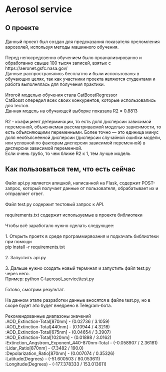 <h1 align="left">Aerosol service</h1>

###

<h2 align="left">О проекте</h2>

###

<p align="left">Данный проект был создан для предсказания показателя преломления аэрозолей, используя методы машинного обучения.<br><br>Перед непосредсвенно обучением было проанализированно и обработанно свыше 100 тысяч записей, взятых с https://aeronet.gsfc.nasa.gov/<br>Данные распространялись бесплатно и были использованы в обучающих целях, так как участники проекта являются студентами и работа выполнялась для получения практики.<br><br>Итогой моделью обучения стала CatBoostRegressor<br>CatBosst опередил всех своих конкурентов, которые использовались для тестов.<br>Данная модель на обучающей выборке показала R2 = 0.8813<br><br>R2 - коэфициент детерминации, то есть доля дисперсии зависимой переменной, объясняемая рассматриваемой моделью зависимости, то есть объясняющими переменными. Более точно — это единица минус доля необъяснённой дисперсии (дисперсии случайной ошибки модели, или условной по факторам дисперсии зависимой переменной) в дисперсии зависимой переменной.<br>Если очень грубо, то чем ближе R2 к 1, тем лучше модель</p>

###

<h2 align="left">Как пользоваться тем, что есть сейчас</h2>

###

<p align="left">Файл api.py является апишкой, написанной на Flask, содержит POST-запрос, который получает данные от пользователя, обрабатывает их и отправляет ответ.<br><br>Файл test.py содержит тестовый запрос к API.<br><br>requirements.txt содержит используемые в проекте библиотеки<br><br>Чтобы всё заработало нужно сделать следующее:<br><br>1.  Открыть проетк в среде программирвоания и подкачать библиотеки при помощи<br> pip install -r requirements.txt<br><br>2. Запустить api.py<br><br>3. Дальше нужно создать новый терминал и запустить файл test.py через него. <br>Пример: python C:\aerosol_service\test.py<br><br>Готово, смотрим результат.<br><br>На данном этапе разработки данные вносятся в файле test.py, но в скоре будет это будет внедрено в Telegram-бота.<br><br>Рекомендованные диапазоны значений <br>:AOD_Extinction-Total[870nm] - (0.02736  /  3.1059)<br>    :AOD_Extinction-Total[440nm] - (0.10944  /  4.3218)<br>    :AOD_Extinction-Total[675nm] - (0.04654  /  3.3907)<br>    :AOD_Extinction-Total[1020nm] - (0.01898  /  3.0162)<br>    :Extinction_Angstrom_Exponent_440-870nm-Total - (-0.058907  /  2.36181)<br>    :Lidar_Ratio[870nm] - (7.3482  /  190.0)<br>    :Depolarization_Ratio[870nm] - (0.007074  /  0.35326)<br>    :Latitude(Degrees) - (-51.600503  /  80.053611)<br>    :Longitude(Degrees) - (-177.378333  /  153.013611)</p>

###
